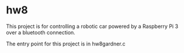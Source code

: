 # hw8
This project is for controlling a robotic car powered by a Raspberry Pi 3 over a bluetooth connection. 

The entry point for this project is in hw8gardner.c
